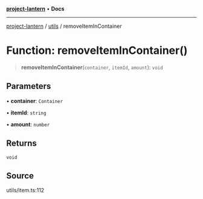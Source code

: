 [**project-lantern**](../../../README.md) • **Docs**

***

[project-lantern](../../../globals.md) / [utils](../README.md) / removeItemInContainer

# Function: removeItemInContainer()

> **removeItemInContainer**(`container`, `itemId`, `amount`): `void`

## Parameters

• **container**: `Container`

• **itemId**: `string`

• **amount**: `number`

## Returns

`void`

## Source

utils/item.ts:112
